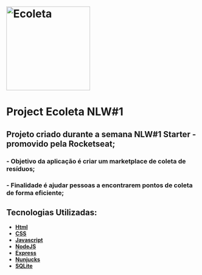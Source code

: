 <h1 align="left">
    <img alt="Ecoleta" title="Ecoleta" src="/home/glaubermlira/CURSOS/CURSOS-ROCKETSEAT/NLW_starter/public/assets/logo.svg" width="220px" />
</h1>

# <b>Project Ecoleta NLW#1 

## Projeto criado durante a semana NLW#1 Starter - promovido pela Rocketseat;

### - Objetivo da aplicação é criar um marketplace de coleta de resíduos; 
### - Finalidade é ajudar pessoas a encontrarem pontos de coleta de forma eficiente;


## Tecnologias Utilizadas:
 - [Html](#)
 - [CSS](#)
 - [Javascript](#)
 - [NodeJS](#)
 - [Express](#)
 - [Nunjucks](#)
 - [SQLite](#)
